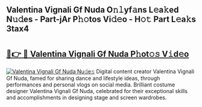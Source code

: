 ## Valentina Vignali Gf Nuda O𝚗𝚕yf𝚊ns L𝚎a𝚔ed N𝚞𝚍es - Part-jAr P𝚑𝚘tos Vi𝚍𝚎o - H𝚘𝚝 Part L𝚎a𝚔s 3tax4

# <h2><a href="http://kf4104.oniu.top/?m=Valentina+Vignali+Gf+Nuda">🔗👉 🔴 Valentina Vignali Gf Nuda P𝚑ot𝚘𝚜 V𝚒d𝚎o</a></h2>

[![Valentina Vignali Gf Nuda Nu𝚍e𝚜](https://i.imgur.com/0qMVB7G.gif)](http://kf4104.oniu.top/?m=Valentina+Vignali+Gf+Nuda)
Digital content creator Valentina Vignali Gf Nuda, famed for sharing dance and lifestyle ideas, through performances and personal vlogs on social media. Brilliant costume designer Valentina Vignali Gf Nuda, celebrated for their exceptional skills and accomplishments in designing stage and screen wardrobes.  

